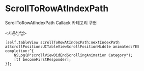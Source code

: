 # ScrollToRowAtIndexPath


ScrollToRowAtIndexPath Callack 카테고리 구현


<사용방법>


    [self.tableView scrollToRowAtIndexPath:nextIndexPath atScrollPosition:UITableViewScrollPositionMiddle animated:YES completion:^{
        NSLog(@"scrollViewDidEndScrollingAnimation Category");
        [tf becomeFirstResponder];
    }];




